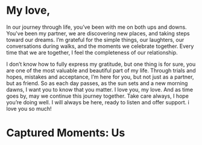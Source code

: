 # My love, 

In our journey through life, you’ve been with me on both ups and downs. You've been my partner, we are discovering new places, and taking steps toward our dreams. I’m grateful for the simple things, our laughters, our conversations during walks, and the moments we celebrate together. Every time that we are together, I feel the completeness of our relationship.

I don’t know how to fully express my gratitude, but one thing is for sure, you are one of the most valuable and beautiful part of my life. Through trials and hopes, mistakes and acceptance, I’m here for you, but not just as a partner, but as friend. So as each day passes, as the sun sets and a new morning dawns, I want you to know that you matter. I love you, my love. And as time goes by, may we continue this journey together. Take care always, I hope you’re doing well. I will always be here, ready to listen and offer support. i love you so much!

# Captured Moments: Us


